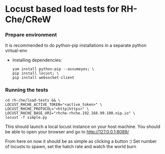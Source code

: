 # Locust based load tests for RH-Che/CReW

### Prepare environment

It is recommended to do python-pip installations in a separate python virtual-env

* Installing dependencies:
    ```
    yum install python-pip --assumeyes; \
    pip install locust; \
    pip install websocket-client
    ```

### Running the tests

```
cd rh-che/load-tests && \
LOCUST_RHCHE_ACTIVE_TOKEN="<active_token>" \
LOCUST_RHCHE_PROTOCOL="<http|https>" \
LOCUST_RHCHE_BASE_URI="rhche-rhche.192.168.99.100.nip.io" \
locust -f simple.py
```

This should launch a local locust instance on your host machine.
You should be able to open your browser and go to http://127.0.0.1:8089/

From here on now it should be as simple as clicking a button :)
Set number of locusts to spawn, set the hatch rate and watch the world burn